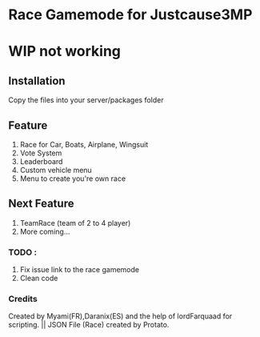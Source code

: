 # Race Gamemode for Justcause3MP

# WIP not working

## Installation

Copy the files into your server/packages folder

## Feature

1. Race for Car, Boats, Airplane, Wingsuit
2. Vote System
3. Leaderboard
4. Custom vehicle menu
5. Menu to create you're own race

## Next Feature

1. TeamRace (team of 2 to 4 player)
2. More coming...

### TODO :

1. Fix issue link to the race gamemode
2. Clean code

### Credits

Created by Myami(FR),Daranix(ES) and the help of lordFarquaad for scripting. || JSON File (Race) created by Protato.

